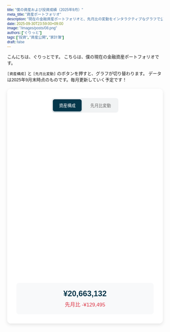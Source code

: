```yaml
---
title: "僕の資産および投資成績（2025年9月）"
meta_title: "資産ポートフォリオ"
description: "現在の金融資産ポートフォリオと、先月比の変動をインタラクティブなグラフで公開します。"
date: 2025-09-30T23:59:00+09:00
image: "/images/posts/08.png"
authors: ["ぐりっと"]
tags: ["投資", "資産公開", "家計簿"]
draft: false
---
```


こんにちは、ぐりっとです。
こちらは、僕の現在の金融資産ポートフォリオです。

`[資産構成]` と `[先月比変動]` のボタンを押すと、グラフが切り替わります。
データは2025年9月末時点のものです。毎月更新していく予定です！

<script src="https://cdnjs.cloudflare.com/ajax/libs/Chart.js/3.9.1/chart.min.js"></script>
<script src="https://cdnjs.cloudflare.com/ajax/libs/chartjs-plugin-datalabels/2.2.0/chartjs-plugin-datalabels.min.js"></script>

<style>
  * {
    font-family: 'Noto Sans JP', sans-serif;
  }
  .chart-container {
    max-width: 800px;
    margin: 20px auto;
    background: white;
    border-radius: 12px;
    box-shadow: 0 4px 12px rgba(0,0,0,0.1);
    padding: 30px;
  }
  .controls { text-align: center; margin-bottom: 30px; }
  .btn-group { display: inline-flex; gap: 8px; background: #f1f3f4; padding: 4px; border-radius: 8px; }
  .toggle-btn { padding: 10px 20px; border: none; background: transparent; color: #666; border-radius: 6px; cursor: pointer; font-weight: 500; transition: all 0.3s ease; font-family: 'Noto Sans JP', sans-serif; }
  .toggle-btn.active { background: #05374b; color: white; box-shadow: 0 2px 4px rgba(5, 55, 75, 0.3); }
  .toggle-btn:hover:not(.active) { background: #e8eaed; }
  .chart-wrapper { position: relative; height: 500px; }
  .summary-info { margin-top: 20px; padding: 20px; background: #f8f9fa; border-radius: 8px; text-align: center; }
  .total-amount { font-size: 1.8em; font-weight: 700; color: #05374b; margin-bottom: 8px; }
  .month-change { font-size: 1.2em; font-weight: 500; }
  .positive { color: #2e8b57; }
  .negative { color: #dc3545; }
  @media (max-width: 768px) {
    .chart-container { padding: 20px; margin: 10px; }
    .chart-wrapper { height: 400px; }
    .btn-group { flex-direction: column; width: 100%; }
    .toggle-btn { width: 100%; margin: 2px 0; }
    .total-amount { font-size: 1.5em; }
  }
</style>

<div class="chart-container">
  <div class="controls">
    <div class="btn-group">
      <button class="toggle-btn active" data-chart="composition">資産構成</button>
      <button class="toggle-btn" data-chart="change">先月比変動</button>
    </div>
  </div>
  
  <div class="chart-wrapper">
    <canvas id="financialChart1"></canvas>
  </div>
  
  <div class="summary-info">
    <div class="total-amount">¥20,663,132</div>
    <div class="month-change negative">先月比 -¥129,495</div>
  </div>
</div>

<script is:inline>
  // Chart.js読み込みチェック
  if (typeof Chart === 'undefined') {
    console.error('Chart.js が読み込まれていません');
  }
  // データラベルプラグインの登録
  if (typeof ChartDataLabels !== 'undefined') {
    Chart.register(ChartDataLabels);
  }
  
  // 中央テキスト描画プラグイン
  const centerTextPlugin = {
    id: 'centerText',
    beforeDraw: function(chart) {
      const { ctx, width, height } = chart;
      ctx.restore();
      
      const fontSize = Math.min(width, height) / 12.5 * 0.9;
      ctx.font = `bold ${fontSize}px Noto Sans JP`;
      ctx.textBaseline = 'middle';
      ctx.textAlign = 'center';
      ctx.fillStyle = '#05374b';
      
      const line1 = '2025年9月';
      const line2 = '金融資産';
      const textX = width / 2;
      const textY = height / 2 - fontSize * 1.2;
      const lineHeight = fontSize * 1.2;
      
      ctx.fillText(line1, textX, textY - lineHeight / 2);
      ctx.fillText(line2, textX, textY + lineHeight / 2);
      ctx.save();
    }
  };
  
  // プラグインを登録
  Chart.register(centerTextPlugin);
  
  // データ定義
  const financialData1 = {
    composition: { "現金": 2179247, "投資信託": 9986647, "米国株": 3962662, "ETF": 3203993, "インドネシア株": 525880, "日本株": 382600, "マレーシア株": 209755, "仮想通貨": 212348, "企業型DC": 42095 },
    change: { "投資信託": 183863, "日本株": 37100, "ETF": 32729, "米国株": 5382, "現金": -354223, "インドネシア株": -19269, "仮想通貨": -10494, "マレーシア株": -4583, "企業型DC": 0 }
  };
  
  // カラーパレット
  const itemColors1 = {
    "現金": '#05374b', "投資信託": '#A2D7D4', "米国株": '#FFBADD', "ETF": '#BAB454', "インドネシア株": '#BADDFF', "日本株": '#C4C8E1', "マレーシア株": '#FFE4B5', "仮想通貨": '#E6E6FA', "企業型DC": '#D3D3D3'
  };
  
  let chartInstance1 = null;
  
  // チャート作成関数
  function createFinancialChart1(dataType) {
    const ctx = document.getElementById('financialChart1').getContext('2d');
    
    if (chartInstance1) {
      chartInstance1.destroy();
    }
    
    const data = financialData1[dataType];
    const labels = Object.keys(data);
    const values = Object.values(data);
    const backgroundColors = labels.map(label => itemColors1[label] || '#cccccc');
    
    const chartConfig = {
      type: 'doughnut',
      data: {
        labels: labels,
        datasets: [{
          data: values.map(Math.abs),
          backgroundColor: backgroundColors,
          borderWidth: 2,
          borderColor: '#ffffff'
        }]
      },
      options: {
        responsive: true,
        maintainAspectRatio: false,
        plugins: {
          datalabels: {
            color: '#ffffff',
            font: function(context) {
              const labelName = labels[context.dataIndex];
              if (dataType === 'change' && labelName === 'インドネシア株') {
                return { family: 'Noto Sans JP', size: 11, weight: 'bold' };
              }
              return { family: 'Noto Sans JP', size: 22, weight: 'bold' };
            },
            formatter: function(value, context) {
              const originalValue = values[context.dataIndex];
              const totalAbs = values.reduce((sum, v) => sum + Math.abs(v), 0);
              const percentage = ((Math.abs(originalValue) / totalAbs) * 100);
              const labelName = labels[context.dataIndex];
              
              if (percentage < 5) return '';
              
              if (dataType === 'composition') {
                return labelName + '\n(' + percentage.toFixed(1) + '%)';
              } else {
                const sign = originalValue >= 0 ? '+' : '';
                return labelName + '\n(' + sign + (originalValue / 10000).toFixed(0) + '万)';
              }
            },
            display: function(context) {
              const originalValue = values[context.dataIndex];
              const totalAbs = values.reduce((sum, v) => sum + Math.abs(v), 0);
              const percentage = ((Math.abs(originalValue) / totalAbs) * 100);
              return percentage >= 5;
            }
          },
          legend: {
            position: 'bottom',
            labels: {
              padding: 20,
              usePointStyle: true,
              font: { family: 'Noto Sans JP', size: 12 },
              generateLabels: function(chart) {
                const data = chart.data;
                if (data.labels.length && data.datasets.length) {
                  return data.labels.map((label, i) => {
                    const value = values[i];
                    const absValue = Math.abs(value);
                    const percentage = ((absValue / values.reduce((sum, v) => sum + Math.abs(v), 0)) * 100).toFixed(1);
                    
                    let displayText = label;
                    if (dataType === 'composition') {
                      displayText += ` (${percentage}%)`;
                    } else {
                      displayText += ` (${value >= 0 ? '+' : ''}${value.toLocaleString()}円)`;
                    }
                    
                    return {
                      text: displayText,
                      fillStyle: backgroundColors[i],
                      hidden: false,
                      index: i
                    };
                  });
                }
                return [];
              }
            }
          },
          tooltip: {
            backgroundColor: 'rgba(0,0,0,0.8)',
            titleFont: { family: 'Noto Sans JP', size: 14 },
            bodyFont: { family: 'Noto Sans JP', size: 12 },
            callbacks: {
              label: function(context) {
                const value = values[context.dataIndex];
                const absValue = Math.abs(value);
                if (dataType === 'composition') {
                  const percentage = ((absValue / values.reduce((sum, v) => sum + Math.abs(v), 0)) * 100).toFixed(1);
                  return `${context.label}: ¥${absValue.toLocaleString()} (${percentage}%)`;
                } else {
                  return `${context.label}: ${value >= 0 ? '+' : ''}¥${value.toLocaleString()}`;
                }
              }
            }
          }
        },
        animation: {
          animateRotate: true,
          duration: 1000
        },
        elements: {
          arc: {
            borderWidth: 2
          }
        }
      },
      plugins: [ChartDataLabels, centerTextPlugin]
    };
    chartInstance1 = new Chart(ctx, chartConfig);
  }

  // ★★★ ここを修正しました！ ★★★
  // DOMContentLoadedイベントを待たずに、スクリプトが読み込まれたらすぐに実行します。
  
  // 初期チャート作成
  createFinancialChart1('composition');
  
  // ボタンイベント
  document.querySelectorAll('.toggle-btn').forEach(btn => {
    btn.addEventListener('click', function() {
      document.querySelectorAll('.toggle-btn').forEach(b => b.classList.remove('active'));
      this.classList.add('active');
      const chartType = this.getAttribute('data-chart');
      createFinancialChart1(chartType);
    });
  });
  // ★★★ ここまで ★★★
</script>